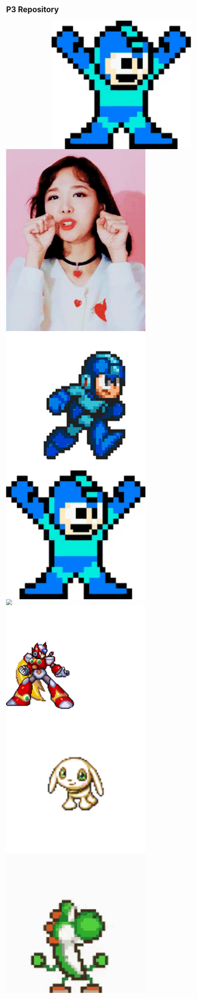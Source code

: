 
## P3 Repository


 <img src="source/tenor.gif" width="380" align="right"> 

 <img src="source/heh.gif" width="380" align="left"> 


 <img src="source/mega.gif" width="380" align="left"> 
 
 
  <img src="source/tenor.gif" width="380" align="left"> 

  <img src="source/maior.gif" width="380" align="left"> 

  <img src="source/zero.gif" width="380" align="left"> 
  
  <img src="source/Salamon2.gif" width="380" align="left"> 
  
  <img src="source/yoshi2.gif" width="380" align="left"> 
